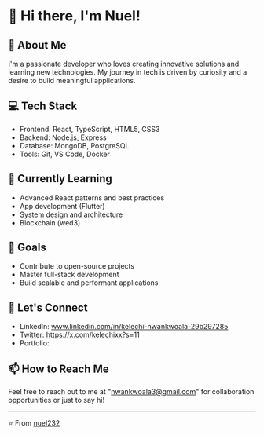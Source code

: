 # 👋 Hi there, I'm Nuel!

## 🚀 About Me
I'm a passionate developer who loves creating innovative solutions and learning new technologies. My journey in tech is driven by curiosity and a desire to build meaningful applications.

## 💻 Tech Stack
- Frontend: React, TypeScript, HTML5, CSS3
- Backend: Node.js, Express
- Database: MongoDB, PostgreSQL
- Tools: Git, VS Code, Docker

## 🌱 Currently Learning
- Advanced React patterns and best practices
- App development (Flutter)
- System design and architecture
- Blockchain (wed3)
  

## 🎯 Goals
- Contribute to open-source projects
- Master full-stack development
- Build scalable and performant applications

## 🤝 Let's Connect
- LinkedIn: www.linkedin.com/in/kelechi-nwankwoala-29b297285
- Twitter: https://x.com/kelechixx?s=11
- Portfolio: 


## 📫 How to Reach Me
Feel free to reach out to me at "nwankwoala3@gmail.com" for collaboration opportunities or just to say hi!

---
⭐️ From [nuel232](https://github.com/nuel232) 
